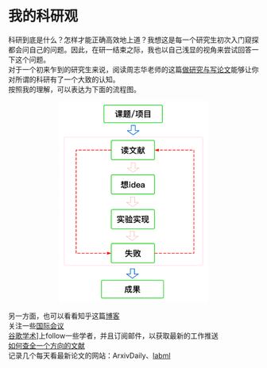 # 我的科研观   
科研到底是什么？怎样才能正确高效地上道？我想这是每一个研究生初次入门窥探都会问自己的问题。因此，在研一结束之际，我也以自己浅显的视角来尝试回答一下这个问题。    
对于一个初来乍到的研究生来说，阅读周志华老师的这篇[做研究与写论文](https://zhuanlan.zhihu.com/p/98747105)能够让你对所谓的科研有了一个大致的认知。    
按照我的理解，可以表达为下面的流程图。
 <div align=center><img src="../../image/杂谈/084b4bc53f8b37a8f9c12348e383369.png" width="300"></div>   

 另一方面，也可以看看知乎这篇[博客](https://www.zhihu.com/question/478158497)    
 关注一些[国际会议](https://zhuanlan.zhihu.com/p/99619745)    
 [谷歌学术](https://scholar.google.com.hk/?hl=zh-CN)]上follow一些学者，并且订阅邮件，以获取最新的工作推送   
 [如何查全一个方向的文献](https://www.zhihu.com/question/437643499/answer/1772345677)   
 记录几个每天看最新论文的网站：ArxivDaily、[labml](https://papers.labml.ai/papers/recent/)